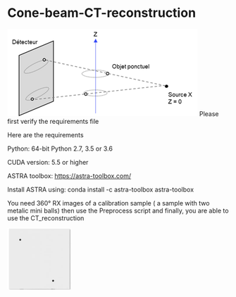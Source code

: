 # Cone-beam-CT-reconstruction

![The geometry](https://github.com/vmohammadi/Cone-beam-CT-reconstruction/blob/main/Image1_.png)
Please first verify the requirements file

Here are the requirements

Python:
64-bit Python 2.7, 3.5 or 3.6

CUDA version:
5.5 or higher

ASTRA toolbox:
https://astra-toolbox.com/

Install ASTRA using:
conda install -c astra-toolbox astra-toolbox

You need 360° RX images of a calibration sample ( a sample with two metalic mini balls) then use the Preprocess script and finally, you are able to use the CT_reconstruction

![An image of the calibration sample](https://github.com/vmohammadi/Cone-beam-CT-reconstruction/blob/main/Sample.png)
